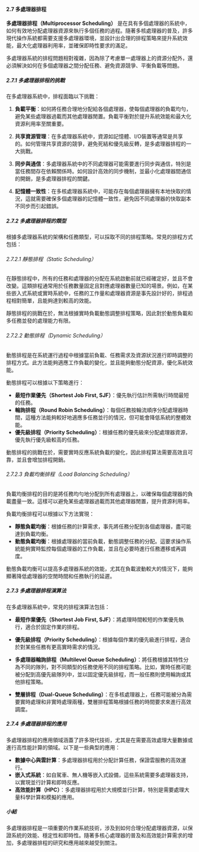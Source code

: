 #### 2.7 多處理器排程

**多處理器排程（Multiprocessor Scheduling）** 是在具有多個處理器的系統中，如何有效地分配處理器資源來執行多個任務的過程。隨著多核處理器的普及，許多現代操作系統都需要支援多處理器環境，並設計出合理的排程策略來提升系統效能，最大化處理器利用率，並確保即時性要求的滿足。

多處理器系統的排程問題相對複雜，因為除了考慮單一處理器上的資源分配外，還必須解決如何在多個處理器之間分配任務、避免資源競爭、平衡負載等問題。

##### 2.7.1 多處理器排程的挑戰

在多處理器系統中，排程面臨以下挑戰：

1. **負載平衡**：如何將任務合理地分配給各個處理器，使每個處理器的負載均勻，避免某些處理器過載而其他處理器閒置。負載平衡對於提升系統效能和最大化資源利用率至關重要。

2. **共享資源管理**：在多處理器系統中，資源如記憶體、I/O裝置等通常是共享的。如何管理共享資源的競爭，避免死結和優先級反轉，是多處理器排程的一大挑戰。

3. **同步與通信**：多處理器系統中的不同處理器可能需要進行同步與通信，特別是當任務間存在依賴關係時。如何設計高效的同步機制，並最小化處理器間通信的開銷，是多處理器排程的關鍵。

4. **記憶體一致性**：在多核處理器系統中，可能存在每個處理器擁有本地快取的情況，這就需要確保多個處理器的記憶體一致性，避免因不同處理器的快取副本不同步而引起錯誤。

##### 2.7.2 多處理器排程的類型

根據多處理器系統的架構和任務類型，可以採取不同的排程策略。常見的排程方式包括：

###### 2.7.2.1 靜態排程（Static Scheduling）

在靜態排程中，所有的任務和處理器的分配在系統啟動前就已經確定好，並且不會改變。這類排程通常用於任務數量固定且對應處理器數量已知的場景。例如，在某些嵌入式系統或實時系統中，任務的工作量和處理器資源是事先設計好的，排程過程相對簡單，且能夠達到較高的效能。

靜態排程的挑戰在於，無法根據實時負載動態調整排程策略，因此對於動態負載和多任務並發的處理能力有限。

###### 2.7.2.2 動態排程（Dynamic Scheduling）

動態排程是在系統運行過程中根據當前負載、任務需求及資源狀況進行即時調整的排程方式。此方法能夠適應工作負載的變化，並且能夠動態分配資源，優化系統效能。

動態排程可以根據以下策略進行：
- **最短作業優先（Shortest Job First, SJF）**：優先執行估計所需執行時間最短的任務。
- **輪詢排程（Round Robin Scheduling）**：每個任務按輪流順序分配處理器時間，這種方法能夠較好地適應多任務並行的情況，但可能會降低系統的整體效能。
- **優先級排程（Priority Scheduling）**：根據任務的優先級來分配處理器資源，優先執行優先級較高的任務。

動態排程的挑戰在於，需要實時反應系統負載的變化，因此排程算法需要高效且可靠，並且會增加排程開銷。

###### 2.7.2.3 負載均衡排程（Load Balancing Scheduling）

負載均衡排程的目的是將任務均勻地分配到所有處理器上，以確保每個處理器的負載盡量一致。這樣可以避免某些處理器過載而其他處理器閒置，提升資源利用率。

負載均衡排程可以根據以下方法實現：
- **靜態負載均衡**：根據任務的計算需求，事先將任務分配到各個處理器，盡可能達到負載均衡。
- **動態負載均衡**：根據處理器的當前負載，動態調整任務的分配。這要求操作系統能夠實時監控每個處理器的工作負載，並且在必要時進行任務遷移或再調度。

動態負載均衡可以提高多處理器系統的效能，尤其在負載波動較大的情況下，能夠顯著降低處理器的空閒時間和任務執行的延遲。

##### 2.7.3 多處理器排程演算法

在多處理器系統中，常見的排程演算法包括：

- **最短作業優先（Shortest Job First, SJF）**：將處理時間較短的作業優先執行，適合於固定作業的排程。
  
- **優先級排程（Priority Scheduling）**：根據每個作業的優先級進行排程，適合於對某些任務有更高實時需求的情況。

- **多處理器輪詢排程（Multilevel Queue Scheduling）**：將任務根據其特性分為不同的隊列，對不同類型的任務使用不同的排程策略。比如，實時任務可能被分配到高優先級隊列中，並以固定優先級排程，而一般任務則使用輪詢或其他排程策略。

- **雙層排程（Dual-Queue Scheduling）**：在多核處理器上，任務可能被分為需要實時處理和非實時處理兩種，雙層排程策略根據任務的時間要求來進行高效調度。

##### 2.7.4 多處理器排程的應用

多處理器排程的應用領域涵蓋了許多現代技術，尤其是在需要高效處理大量數據或進行高性能計算的領域。以下是一些典型的應用：
- **數據中心與雲計算**：多處理器排程用於分配計算任務，保證雲服務的高效運行。
- **嵌入式系統**：如自駕車、無人機等嵌入式設備，這些系統需要多處理器支持，以實現並行計算和即時反應。
- **高效能計算（HPC）**：多處理器排程用於大規模並行計算，特別是需要處理大量科學計算和模擬的應用。

##### 小結

多處理器排程是一項重要的作業系統技術，涉及到如何合理分配處理器資源，以保證系統的效能、穩定性和即時性。隨著多核心處理器的普及和高效能計算需求的增加，多處理器排程的研究和應用越來越受到關注。